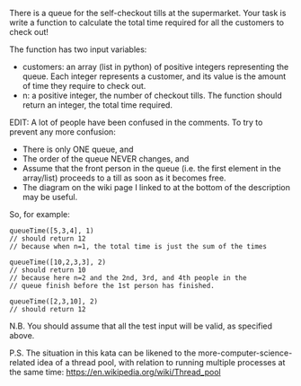 There is a queue for the self-checkout tills at the supermarket. Your task is write a function to calculate the total time required for all the customers to check out!

The function has two input variables:

* customers: an array (list in python) of positive integers representing the queue. Each integer represents a customer, and its value is the amount of time they require to check out.
* n: a positive integer, the number of checkout tills.
The function should return an integer, the total time required.

EDIT: A lot of people have been confused in the comments. To try to prevent any more confusion:

* There is only ONE queue, and
* The order of the queue NEVER changes, and
* Assume that the front person in the queue (i.e. the first element in the array/list) proceeds to a till as soon as it becomes free.
* The diagram on the wiki page I linked to at the bottom of the description may be useful.

So, for example:

	queueTime([5,3,4], 1)
	// should return 12
	// because when n=1, the total time is just the sum of the times

	queueTime([10,2,3,3], 2)
	// should return 10
	// because here n=2 and the 2nd, 3rd, and 4th people in the 
	// queue finish before the 1st person has finished.

	queueTime([2,3,10], 2)
	// should return 12
N.B. You should assume that all the test input will be valid, as specified above.

P.S. The situation in this kata can be likened to the more-computer-science-related idea of a thread pool, with relation to running multiple processes at the same time: https://en.wikipedia.org/wiki/Thread_pool